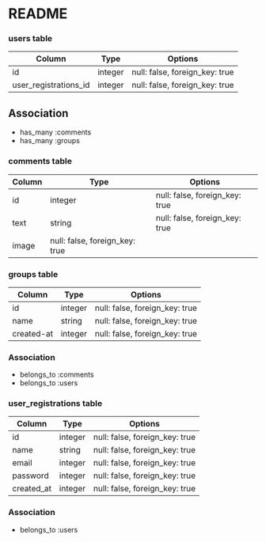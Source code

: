 # README

### users table
|Column|Type|Options|
|------|----|-------|
|id|integer|null: false, foreign_key: true|
|user_registrations_id|integer|null: false, foreign_key: true|

## Association
- has_many :comments
- has_many :groups

### comments table
|Column|Type|Options|
|------|----|-------|
|id|integer|null: false, foreign_key: true|
|text|string|null: false, foreign_key: true|
|image|null: false, foreign_key: true|


### groups table
|Column|Type|Options|
|------|----|-------|
|id|integer|null: false, foreign_key: true|
|name|string|null: false, foreign_key: true|
|created-at|integer|null: false, foreign_key: true|

### Association
- belongs_to :comments
- belongs_to :users

### user_registrations table
|Column|Type|Options|
|------|----|-------|
|id|integer|null: false, foreign_key: true|
|name|string|null: false, foreign_key: true|
|email|integer|null: false, foreign_key: true|
|password|integer|null: false, foreign_key: true|
|created_at|integer|null: false, foreign_key: true|


### Association
- belongs_to :users

